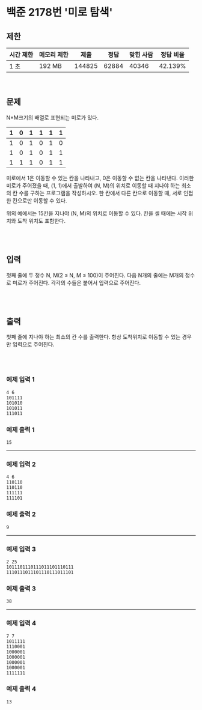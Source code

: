 # 백준 2178번 '미로 탐색'

## 제한
|시간 제한|메모리 제한|제출|정답|맞힌 사람|정답 비율|
|------|------|---|---|----|----|
|1 초|192 MB|144825|62884|40346|42.139%|

<br>

## 문제
N×M크기의 배열로 표현되는 미로가 있다.

|1|0|1|1|1|1|
|---|---|---|---|---|---|
|1|0|1|0|1|0|
|1|0|1|0|1|1|
|1|1|1|0|1|1|

미로에서 1은 이동할 수 있는 칸을 나타내고, 0은 이동할 수 없는 칸을 나타낸다. 이러한 미로가 주어졌을 때, (1, 1)에서 출발하여 (N, M)의 위치로 이동할 때 지나야 하는 최소의 칸 수를 구하는 프로그램을 작성하시오. 한 칸에서 다른 칸으로 이동할 때, 서로 인접한 칸으로만 이동할 수 있다.

위의 예에서는 15칸을 지나야 (N, M)의 위치로 이동할 수 있다. 칸을 셀 때에는 시작 위치와 도착 위치도 포함한다.

<br><br>

## 입력
첫째 줄에 두 정수 N, M(2 ≤ N, M ≤ 100)이 주어진다. 다음 N개의 줄에는 M개의 정수로 미로가 주어진다. 각각의 수들은 붙어서 입력으로 주어진다.

<br><br>

## 출력
첫째 줄에 지나야 하는 최소의 칸 수를 출력한다. 항상 도착위치로 이동할 수 있는 경우만 입력으로 주어진다.

<br><br>
### 예제 입력 1
```
4 6
101111
101010
101011
111011
```
### 예제 출력 1
```
15
```
<hr>

### 예제 입력 2
```
4 6
110110
110110
111111
111101
```
### 예제 출력 2
```
9
```
<hr>

### 예제 입력 3
```
2 25
1011101110111011101110111
1110111011101110111011101
```
### 예제 출력 3
```
38
```
<hr>

### 예제 입력 4
```
7 7
1011111
1110001
1000001
1000001
1000001
1000001
1111111
```
### 예제 출력 4
```
13
```